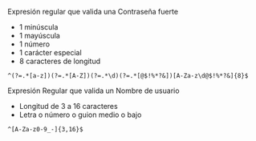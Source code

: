 Expresión regular que valida una Contraseña fuerte
  - 1 minúscula
  - 1 mayúscula
  - 1 número
  - 1 carácter especial
  - 8 caracteres de longitud

`^(?=.*[a-z])(?=.*[A-Z])(?=.*\d)(?=.*[@$!%*?&])[A-Za-z\d@$!%*?&]{8}$`

Expresión Regular que valida un Nombre de usuario
  - Longitud de 3 a 16 caracteres
  - Letra o número o guion medio o bajo

`^[A-Za-z0-9_-]{3,16}$`

